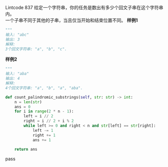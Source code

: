 Lintcode 837
给定一个字符串，你的任务是数出有多少个回文子串在这个字符串内。  
一个子串不同于其他的子串，当且仅当开始和结束位置不同。
**样例1**
```python
"""
输入: "abc"
输出: 3
解释:
3个回文字符串: "a", "b", "c".
```
**样例2**
```python
"""
输入: "aba"
输出: 4
解释:
4个回文字符串: "a", "b", "a", "aba".
```


```python
def count_palindromic_substrings(self, str: str) -> int:
	n = len(str)
	ans = 0
	for i in range(2 * n - 1):
		left = i // 2
		right = i // 2 + i % 2
		while left >= 0 and right < n and str[left] == str[right]:
			left -= 1
			right += 1
			ans += 1

	return ans
```
pass